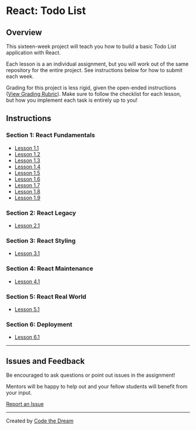 # React: Todo List

## Overview

This sixteen-week project will teach you how to build a basic Todo List application with React.

Each lesson is a an individual assignment, but you will work out of the same repository for the entire project. See instructions below for how to submit each week.

Grading for this project is less rigid, given the open-ended instructions ([View Grading Rubric](instructions/rubric.md)). Make sure to follow the checklist for each lesson, but how you implement each task is entirely up to you!

## Instructions

### **Section 1:** React Fundamentals

- [Lesson 1.1](instructions/section-1/lesson-1-1.md)
- [Lesson 1.2](instructions/section-1/lesson-1-2.md)
- [Lesson 1.3](instructions/section-1/lesson-1-3.md)
- [Lesson 1.4](instructions/section-1/lesson-1-4.md)
- [Lesson 1.5](instructions/section-1/lesson-1-5.md)
- [Lesson 1.6](instructions/section-1/lesson-1-6.md)
- [Lesson 1.7](instructions/section-1/lesson-1-7.md)
- [Lesson 1.8](instructions/section-1/lesson-1-8.md)
- [Lesson 1.9](instructionsle/section-1/lesson-1-9.md)

### **Section 2:** React Legacy

- [Lesson 2.1](instructions/section-1/lesson-2-1.md)

### **Section 3:** React Styling

- [Lesson 3.1](instructions/section-3/lesson-3-1.md)

### **Section 4:** React Maintenance

- [Lesson 4.1](instructions/section-4/lesson-4-1.md)

### **Section 5:** React Real World

- [Lesson 5.1](instructions/section-5/lesson-5-1.md)

### **Section 6:** Deployment

- [Lesson 6.1](instructions/section-6/lesson-6-1.md)

---

## Issues and Feedback

Be encouraged to ask questions or point out issues in the assignment!

Mentors will be happy to help out and your fellow students will benefit from your input.

[Report an Issue](https://github.com/Code-the-Dream-School/ctd-react/issues)

---

Created by [Code the Dream](https://www.codethedream.org)
